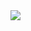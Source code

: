 <img src="https://capsule-render.vercel.app/api?type=blur&height=350&color=488BFF&text=Gyeong%20Wook,%20Kim&section=header&reversal=true&textBg=false&fontColor=ffffff&fontAlign=50&animation=twinkling&descAlignY=100&fontSize=60" />

<!--
**WookGyeong/WookGyeong** is a ✨ _special_ ✨ repository because its `README.md` (this file) appears on your GitHub profile.

Here are some ideas to get you started:

- 🔭 I’m currently working on ...
- 🌱 I’m currently learning ...
- 👯 I’m looking to collaborate on ...
- 🤔 I’m looking for help with ...
- 💬 Ask me about ...
- 📫 How to reach me: ...
- 😄 Pronouns: ...
- ⚡ Fun fact: ...
-->
